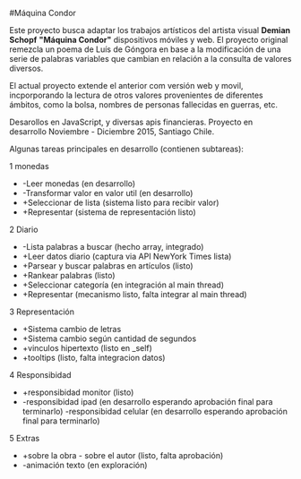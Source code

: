 #Máquina Condor

Este proyecto busca adaptar los trabajos artísticos del artista visual **Demian Schopf**  **"Máquina Condor"** dispositivos móviles y web. El proyecto original remezcla un poema de Luís de Góngora en base a la modificación de una serie de palabras variables que cambian en relación a la consulta de valores diversos.

El actual proyecto extende el anterior com versión web y movil, incporporando la lectura de otros valores provenientes de diferentes ámbitos, como la bolsa, nombres de personas fallecidas en guerras, etc.

Desarollos en JavaScript, y diversas apis financieras. Proyecto en desarrollo Noviembre - Diciembre 2015, Santiago Chile. 

Algunas tareas principales en desarrollo (contienen subtareas): 

1 monedas

* -Leer monedas (en desarrollo)
* -Transformar valor en valor util (en desarrollo)
* +Seleccionar de lista (sistema listo para recibir valor)
* +Representar (sistema de representación listo)

2 Diario

* -Lista palabras a buscar (hecho array, integrado)
* +Leer datos diario (captura via API NewYork Times lista)
* +Parsear y buscar palabras en artículos (listo)
* +Rankear palabras (listo)
* +Seleccionar categoría (en integración al main thread)
* +Representar (mecanismo listo, falta integrar al main thread)

3 Representación 

* +Sistema cambio de letras
* +Sistema cambio según cantidad de segundos
* +vinculos hipertexto (listo en _self) 
* +tooltips (listo, falta integracion datos)

4 Responsibidad

* +responsibidad monitor (listo)
* -responsibidad ipad (en desarrollo esperando aprobación final para terminarlo)
-responsibidad celular (en desarrollo esperando aprobación final para terminarlo)

5 Extras

* +sobre la obra - sobre el autor (listo, falta aprobación)
* -animación texto (en exploración)
 
